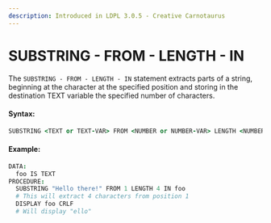 ```yaml
---
description: Introduced in LDPL 3.0.5 - Creative Carnotaurus
---
```


# SUBSTRING - FROM - LENGTH - IN

The `SUBSTRING - FROM - LENGTH - IN` statement extracts parts of a string, beginning at the character at the specified position and storing in the destination TEXT variable the specified number of characters.

#### Syntax:

```coffeescript
SUBSTRING <TEXT or TEXT-VAR> FROM <NUMBER or NUMBER-VAR> LENGTH <NUMBER or NUMBER-VAR> IN <TEXT-VAR>
```

#### Example:

```coffeescript
DATA:
  foo IS TEXT
PROCEDURE:
  SUBSTRING "Hello there!" FROM 1 LENGTH 4 IN foo
  # This will extract 4 characters from position 1
  DISPLAY foo CRLF
  # Will display "ello"
```



